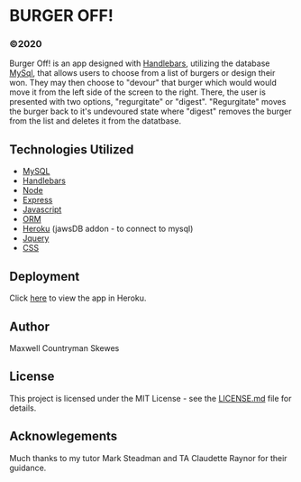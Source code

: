 # BURGER OFF!
### ©2020
Burger Off! is an app designed with [Handlebars](handlebarsjs.com), utilizing the database [MySql](https://www.mysql.com), that allows users to choose from a list of burgers or design their won. They may then choose to "devour" that burger which would would move it from the left side of the screen to the right. There, the user is presented with two options, "regurgitate" or "digest". "Regurgitate" moves the burger back to it's undevoured state where "digest" removes the burger from the list and deletes it from the datatbase.

## Technologies Utilized
* [MySQL](https://www.mysql.com)
* [Handlebars](handlebarsjs.com)
* [Node](https://nodejs.org)
* [Express](expressjs.com)
* [Javascript](https://www.javascript.com)
* [ORM](https://www.npmjs.com/package/orm)
* [Heroku](https://www.heroku.com) (jawsDB addon - to connect to mysql)
* [Jquery](https://jquery.com)
* [CSS](https://www.w3schools.com/Css)

## Deployment
Click [here](https://burgeroff.herokuapp.com/) to view the app in Heroku.

## Author
Maxwell Countryman Skewes

## License
This project is licensed under the MIT License - see the [LICENSE.md](LICENSE.md) file for details.

## Acknowlegements
Much thanks to my tutor Mark Steadman and TA Claudette Raynor for their guidance.
